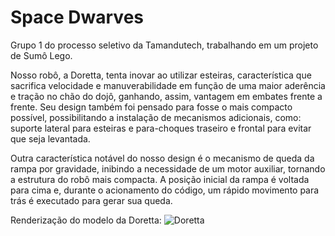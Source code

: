 # Space Dwarves

Grupo 1 do processo seletivo da Tamandutech, trabalhando em um projeto de Sumô Lego.

Nosso robô, a Doretta, tenta inovar ao utilizar esteiras, característica que sacrifica velocidade e manuverabilidade em função de uma maior aderência e tração no chão do dojô, ganhando, assim, vantagem em embates frente a frente. Seu design também foi pensado para fosse o mais compacto possível, possibilitando a instalação de mecanismos adicionais, como: suporte lateral para esteiras e para-choques traseiro e frontal para evitar que seja levantada.

Outra característica notável do nosso design é o mecanismo de queda da rampa por gravidade, inibindo a necessidade de um motor auxiliar, tornando a estrutura do robô mais compacta. A posição inicial da rampa é voltada para cima e, durante o acionamento do código, um rápido movimento para trás é executado para gerar sua queda.

Renderização do modelo da Doretta:
![Doretta](https://github.com/FabrizioRP/Galerinha-da-esteira/assets/51520615/49bdbf99-e43d-49b8-839e-43648e0606e4)
